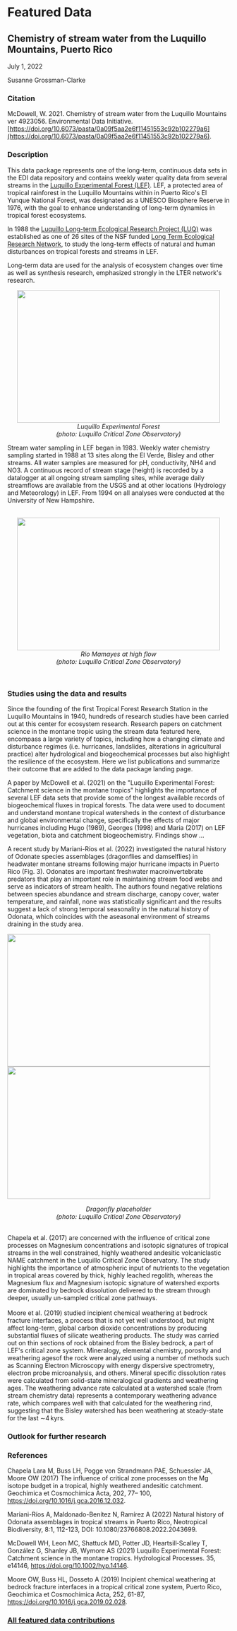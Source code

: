 # Featured Data

## Chemistry of stream water from the Luquillo Mountains, Puerto Rico

July 1, 2022

Susanne Grossman-Clarke

### Citation

McDowell, W. 2021. Chemistry of stream water from the Luquillo Mountains ver 4923056. Environmental Data Initiative. [https://doi.org/10.6073/pasta/0a09f5aa2e6f11451553c92b102279a6](https://doi.org/10.6073/pasta/0a09f5aa2e6f11451553c92b102279a6).

### Description

This data package represents one of the long-term, continuous data sets in the EDI data repository and contains weekly water quality data from several streams in the 
[Luquillo Experimental Forest (LEF)](https://en.wikipedia.org/wiki/Luquillo_Experimental_Forest). LEF, a protected area of tropical rainforest in the Luquillo Mountains within in Puerto Rico's El Yunque National Forest, was designated as a UNESCO Biosphere Reserve in 1976, with the goal to enhance understanding of long-term dynamics in tropical forest ecosystems.


In 1988 the [Luquillo Long-term Ecological Research Project (LUQ)](https://luquillo.lter.network/) was established as one of 26 sites of the NSF funded [Long Term Ecological Research Network](https://lternet.edu/), to study the long-term effects of natural and human disturbances on tropical forests and streams in LEF.


Long-term data are used for the analysis of ecosystem changes over time as well as synthesis research, emphasized strongly in the LTER network's research.
</br>

<p align="center">
  <img width="460" height="300" src="https://github.com/sgclarkevt/featured_data/blob/main/luquillo_lef.jpg">
  <br clear="right"/>
  <em>Luquillo Experimental Forest
  <br clear="right"/>
  (photo: Luquillo Critical Zone Observatory)</em>
</p>
<!--- <div class="figure_featured" style="width: 40%;">
    <figure>
       <img src="https://github.com/sgclarkevt/featured_data/blob/main/luquillo_lef.jpg" alt="Luquillo Experimental Forest"/>
       <figcaption class="figure-caption">Fig. 1: Luquillo Experimental Forest.</figcaption>
    </figure>
</div> -->
Stream water sampling in LEF began in 1983. Weekly water chemistry sampling started in 1988 at 13 sites along the El Verde, Bisley and other streams. All water samples are measured for pH, conductivity, NH4 and NO3. A continuous record of stream stage (height) is recorded by a datalogger at all ongoing stream sampling sites, while average daily streamflows are available from the USGS and at other locations (Hydrology and Meteorology) in LEF. From 1994 on all analyses were conducted at the University of New Hampshire.
</br>
</br>
<p align="center">
  <img width="460" height="300" src="https://github.com/sgclarkevt/featured_data/blob/main/rio_mamayes_at_high_flow.jpg">
  <br clear="right"/>
  <em>Rio Mamayes at high flow
  <br clear="right"/>
    (photo: Luquillo Critical Zone Observatory)</em>
</p>

<!--- <div class="figure_featured" style="width: 40%;">
    <figure>
       <img src="https://github.com/sgclarkevt/featured_data/blob/main/rio_mamayes_at_high_flow.jpg" alt="rio_mamayes"/>
       <figcaption class="figure-caption">Fig. 2: Rio Mamayes at high flow (photo credit: Luquillo Critical Zone Observatory).</figcaption>
    </figure>
</div> -->
</br>

### Studies using the data and results

Since the founding of the first Tropical Forest Research Station in the Luquillo Mountains in 1940, hundreds of research studies have been carried out at this center for ecosystem research. Research papers on catchment science in the montane tropic using the stream data featured here, encompass a large variety of topics, including how a changing climate and disturbance regimes (i.e. hurricanes, landslides, alterations in agricultural practice) alter hydrological and biogeochemical processes but also highlight the resilience of the ecosystem. Here we list publications and summarize their outcome that are added to the data package landing page.

A paper by McDowell et al. (2021) on the "Luquillo Experimental Forest: Catchment science in the montane tropics" highlights the importance of several LEF data sets that provide some of the longest available records of biogeochemical fluxes in tropical forests. The data were used to document and understand montane tropical watersheds in the context of disturbance and global environmental change, specifically the effects of major hurricanes including Hugo (1989), Georges (1998) and Maria (2017) on LEF vegetation, biota and catchment biogeochemistry. Findings show ...

A recent study by Mariani-Ríos et al. (2022) investigated the natural history of Odonate species assemblages (dragonflies and damselflies) in headwater montane streams following major hurricane impacts in Puerto Rico (Fig. 3). Odonates are important freshwater macroinvertebrate predators that play an important role in maintaining stream food webs and serve as indicators of stream health. The authors found negative relations between species abundance and stream discharge, canopy cover, water temperature, and rainfall, none was statistically significant and the results suggest a lack of strong temporal seasonality in the natural history of Odonata, which coincides with the aseasonal environment of streams draining in the study area.
</br>
<p float="left">  
  <img width="460" height="300" src="https://github.com/sgclarkevt/featured_data/blob/main/dragonfly_placeholder.jpg">
  <img width="460" height="300"  src="https://github.com/sgclarkevt/featured_data/blob/main/dragonfly_placeholder.jpg">
  <br clear="right"/>
  <p align="center"> 
  <em>Dragonfly placeholder
  <br clear="right"/>
    (photo: Luquillo Critical Zone Observatory)</em></align>
    </p>
</p>
</br>
Chapela et al. (2017) are concerned with the influence of critical zone processes on Magnesium concentrations and isotopic signatures of tropical streams in the well constrained, highly weathered andesitic volcaniclastic NAME catchment in the Luquillo Critical Zone Observatory. The study highlights the importance of atmospheric input of nutrients to the vegetation in tropical areas covered by thick, highly leached regolith, whereas the Magnesium flux and Magnesium isotopic signature of watershed exports are dominated by bedrock dissolution delivered to the stream through deeper, usually un-sampled critical zone pathways.
</br>
</br>
Moore et al. (2019) studied incipient chemical weathering at bedrock fracture interfaces, a process that is not yet well understood, but might affect long-term, global carbon dioxide concentrations by producing substantial fluxes of silicate weathering products. The study was carried out on thin sections of rock obtained from the Bisley bedrock, a part of LEF's critical zone system. Mineralogy, elemental chemistry, porosity and weathering agesof the rock were analyzed using a number of methods such as Scanning Electron Microscopy with energy dispersive spectrometry, electron probe microanalysis, and others. Mineral specific dissolution rates were calculated from solid-state mineralogical gradients and weathering ages. The weathering advance rate calculated at a watershed scale (from stream chemistry data) represents a contemporary weathering advance rate, which compares well with that calculated for the weathering rind, suggesting that the Bisley watershed has been weathering at steady-state for the last ∼4 kyrs.

### Outlook for further research

### References

Chapela Lara M, Buss LH, Pogge von Strandmann PAE, Schuessler JA, Moore OW (2017) The influence of critical zone processes on the Mg isotope budget in a tropical, highly weathered andesitic catchment. Geochimica et Cosmochimica Acta, 202, 77– 100, https://doi.org/10.1016/j.gca.2016.12.032.

Mariani-Ríos A, Maldonado-Benítez N, Ramírez A (2022) Natural history of Odonata assemblages in tropical streams in Puerto Rico, Neotropical Biodiversity, 8:1, 112-123, DOI: 10.1080/23766808.2022.2043699.

McDowell WH, Leon MC, Shattuck MD, Potter JD, Heartsill‐Scalley T, González G, Shanley JB, Wymore AS (2021) Luquillo Experimental Forest: Catchment science in the montane tropics. Hydrological Processes. 35, e14146, https://doi.org/10.1002/hyp.14146.

Moore OW, Buss HL, Dosseto A (2019) Incipient chemical weathering at bedrock fracture interfaces in a tropical critical zone system, Puerto Rico,
Geochimica et Cosmochimica Acta, 252, 61-87, https://doi.org/10.1016/j.gca.2019.02.028.


### [All featured data contributions](/templates/featured/featured-grid)
